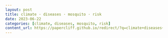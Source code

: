 ```yaml
---
layout: post
title: climate · diseases · mosquito · risk
date: 2023-06-22
categories: [climate, diseases, mosquito, risk]
content_url: https://papercliff.github.io/redirect/?q=climate+diseases+mosquito+risk&tbs=cdr:1,cd_min:6/21/2023,cd_max:6/23/2023
---
```

